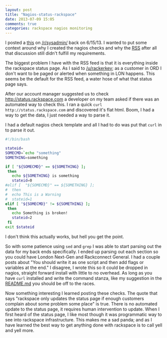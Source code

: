```yaml
---
layout: post
title: "Nagios-status-rackspace"
date: 2013-07-09 15:05
comments: true
categories: rackspace nagios monitoring
---
```


I posted a [this](http://redd.it/1gefnf) on [/r/sysadmin/](http://www.reddit.com/r/sysadmin) back on 6/15/13.  I wanted to put some context around why I created the nagios checks and why the [RSS](https://status.rackspace.com/index/rss) after all that discussion still didn't fulfill my requirements.

The biggest problem I have with the RSS feed is that it is everything inside the rackspace status page.  As I said to [/u/rackerkev](http://www.reddit.com/user/rackerkev); as a customer in ORD I don't want to be paged or alerted when something in LON happens.  This seems be the default for the RSS feed, a water hose of what that status page says.

After our account manager suggested us to check http://status.rackspace.com a developer on my team asked if there was an automated way to check this.  I ran a quick `curl http://status.rackspace.com` and discovered it's flat html.  Boom, I had a way to get the data, I just needed a way to parse it.

I had a default nagios check template and all I had to do was put that `curl` in to parse it out.

```bash
#!/bin/bash

stateid=
SOMECMD=`echo "something"
SOMETHING=something

if [ "${SOMECMD}" == ${SOMETHING} ];
 then
   echo ${SOMETHING} is something
   stateid=0
#elif [  "${SOMECMD}" == ${SOMETHING} ];
#  then
#  echo This is a Warning
#  stateid=1
elif [ "${SOMECMD}" != ${SOMETHING} ];
 then
   echo Something is broken!
   stateid=2
 fi
exit $stateid
```

I don't think this actually works, but hell you get the point.

So with some patience using `sed` and `grep` I was able to start parsing out the data for my back ends specifically.  I ended up parsing out each section so you could have London Next-Gen and Rackconnect General.  I had a couple posts about "You should write it as one script and then add flags or variables at the end." I disagree, I wrote this so it could be dropped in nagios, straight forward install with little to no overhead.  As long as you have `curl` installed and write the command stanza, like my suggestion in the [README.md](https://github.com/jjasghar/nagios-status-rackspace/blob/master/README.md) you should be off to the races.

Now something interesting I learned posting these checks.  The quote that says "rackspace only updates the status page if enough customers complain about some problem some place" is true.  There is no automated update to the status page, it requires human intervention to update.  When I first heard of the status page, I like most though it was programmatic way to see into rackspace infrastructure.  This makes me a sad panda; and as I have learned the best way to get anything done with rackspace is to call yell and yell more.
